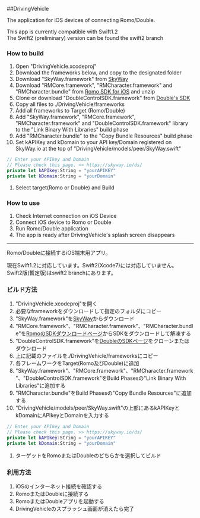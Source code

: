 ##DrivingVehicle

The application for iOS devices of connecting Romo/Double.

This app is currently compatible with Swift1.2  
The Swift2 (preliminary) version can be found the swift2 branch

### How to build
 1. Open "DrivingVehicle.xcodeproj"
 1. Download the frameworks below, and copy to the designated folder
  1. Download "SkyWay.framework" from [SkyWay](http://nttcom.github.io/skyway/)
  1. Download "RMCore.framework", "RMCharacter.framework" and "RMCharacter.bundle" from [Romo SDK for iOS](http://www.romotive.com/developers/) and unzip
  1. Clone or download "DoubleControlSDK.framework" from [Double's SDK](https://github.com/doublerobotics/Basic-Control-SDK-iOS)
  1. Copy all files to ./DrivingVehicle/frameworks
 1. Add all frameworks to Target (Romo/Double)
  1. Add "SkyWay.framework", "RMCore.framework", "RMCharacter.framework" and "DoubleControlSDK.framework" library to the "Link Binary With Libraries" build phase
  1. Add "RMCharacter.bundle" to the "Copy Bundle Resources" build phase
 1. Set kAPIKey and kDomain to your API key/Domain registered on SkyWay.io at the top of "DrivingVehicle/models/peer/SkyWay.swift"
 
 ```swift
 // Enter your APIkey and Domain
 // Please check this page. >> https://skyway.io/ds/
 private let kAPIkey:String = "yourAPIKEY"
 private let kDomain:String = "yourDomain"
 ```
 
 1. Select target(Romo or Double) and Build
 
### How to use
 1. Check Internet connection on iOS Device
 1. Connect iOS device to Romo or Double
 1. Run Romo/Double application
 1. The app is ready after DrivingVehicle's splash screen disappears

---

Romo/Doubleに接続するiOS端末用アプリ。

現在Swift1.2に対応しています。Swift2(Xcode7)には対応していません。  
Swift2版(暫定版)はswift2 branchにあります。

### ビルド方法
 1. "DrivingVehicle.xcodeproj"を開く
 1. 必要なframeworkをダウンロードして指定のフォルダにコピー
  1. "SkyWay.framework"を[SkyWay](http://nttcom.github.io/skyway/)からダウンロード
  1. "RMCore.framework"、"RMCharacter.framework"、"RMCharacter.bundle"を[RomoのSDKダウンロードページ](http://www.romotive.com/developers/)からSDKをダウンロードして解凍する
  1. "DoubleControlSDK.framework"を[DoubleのSDKページ](https://github.com/doublerobotics/Basic-Control-SDK-iOS)をクローンまたはダウンロード
  1. 上に記載のファイルを./DrivingVehicle/frameworksにコピー
 1. 各フレームワークをTarget(Romo及びDouble)に追加
  1. "SkyWay.framework"、"RMCore.framework"、"RMCharacter.framework"、"DoubleControlSDK.framework"をBuild Phasesの"Link Binary With Libraries"に追加する
  1. "RMCharacter.bundle"をBuild Phasesの"Copy Bundle Resources"に追加する
 1. "DrivingVehicle/models/peer/SkyWay.swift"の上部にあるkAPIKeyとkDomainにAPIkeyとDomainを入力する
 
 ```swift
 // Enter your APIkey and Domain
 // Please check this page. >> https://skyway.io/ds/
 private let kAPIkey:String = "yourAPIKEY"
 private let kDomain:String = "yourDomain"
 ```
 
 1. ターゲットをRomoまたはDoubleのどちらかを選択してビルド

### 利用方法
 1. iOSのインターネット接続を確認する
 1. RomoまたはDoubleに接続する
 1. RomoまたはDoubleアプリを起動する
 1. DrivingVehicleのスプラッシュ画面が消えたら完了
